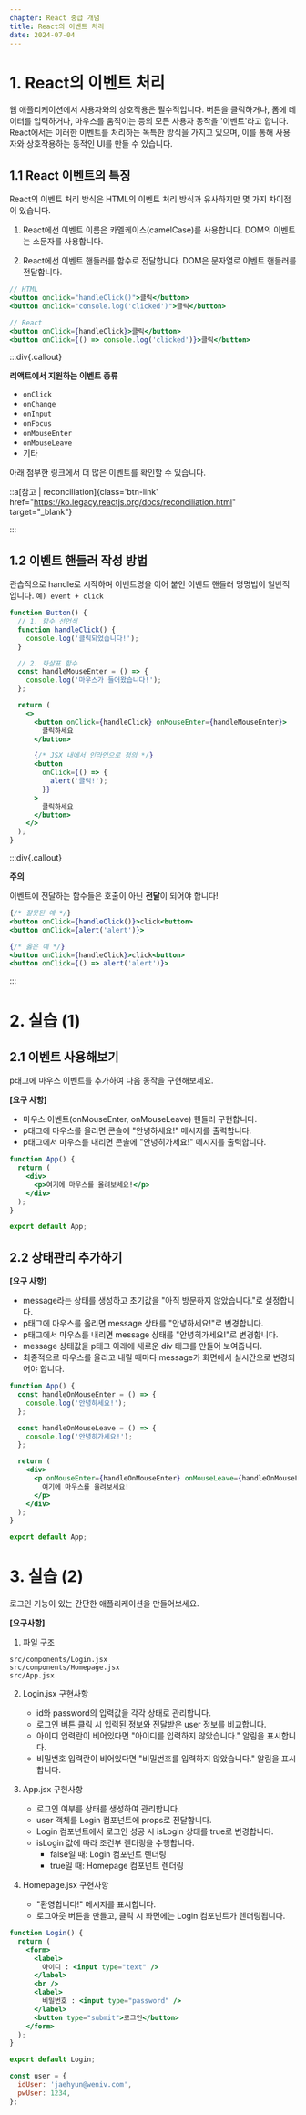 ```yaml
---
chapter: React 중급 개념
title: React의 이벤트 처리
date: 2024-07-04
---
```


# 1. React의 이벤트 처리

웹 애플리케이션에서 사용자와의 상호작용은 필수적입니다. 버튼을 클릭하거나, 폼에 데이터를 입력하거나, 마우스를 움직이는 등의 모든 사용자 동작을 '이벤트'라고 합니다. React에서는 이러한 이벤트를 처리하는 독특한 방식을 가지고 있으며, 이를 통해 사용자와 상호작용하는 동적인 UI를 만들 수 있습니다.

## 1.1 React 이벤트의 특징

React의 이벤트 처리 방식은 HTML의 이벤트 처리 방식과 유사하지만 몇 가지 차이점이 있습니다.

1. React에선 이벤트 이름은 카멜케이스(camelCase)를 사용합니다. DOM의 이벤트는 소문자를 사용합니다.

2. React에선 이벤트 핸들러를 함수로 전달합니다. DOM은 문자열로 이벤트 핸들러를 전달합니다.

```jsx
// HTML
<button onclick="handleClick()">클릭</button>
<button onclick="console.log('clicked')">클릭</button>

// React
<button onClick={handleClick}>클릭</button>
<button onClick={() => console.log('clicked')}>클릭</button>
```

:::div{.callout}

**리액트에서 지원하는 이벤트 종류**

- `onClick`
- `onChange`
- `onInput`
- `onFocus`
- `onMouseEnter`
- `onMouseLeave`
- 기타

아래 첨부한 링크에서 더 많은 이벤트를 확인할 수 있습니다.

::a[참고 | reconciliation]{class='btn-link' href="https://ko.legacy.reactjs.org/docs/reconciliation.html" target="\_blank"}

:::

## 1.2 이벤트 핸들러 작성 방법

관습적으로 handle로 시작하며 이벤트명을 이어 붙인 이벤트 핸들러 명명법이 일반적입니다. `예) event + click`

```jsx
function Button() {
  // 1. 함수 선언식
  function handleClick() {
    console.log('클릭되었습니다!');
  }

  // 2. 화살표 함수
  const handleMouseEnter = () => {
    console.log('마우스가 들어왔습니다!');
  };

  return (
    <>
      <button onClick={handleClick} onMouseEnter={handleMouseEnter}>
        클릭하세요
      </button>

      {/* JSX 내에서 인라인으로 정의 */}
      <button
        onClick={() => {
          alert('클릭!');
        }}
      >
        클릭하세요
      </button>
    </>
  );
}
```

:::div{.callout}

**주의**

이벤트에 전달하는 함수들은 호출이 아닌 **전달**이 되어야 합니다!

```jsx
{/* 잘못된 예 */}
<button onClick={handleClick()}>click<button>
<button onClick={alert('alert')}>

{/* 옳은 예 */}
<button onClick={handleClick}>click<button>
<button onClick={() => alert('alert')}>
```

:::

# 2. 실습 (1)

## 2.1 이벤트 사용해보기

p태그에 마우스 이벤트를 추가하여 다음 동작을 구현해보세요.

**[요구 사항]**

- 마우스 이벤트(onMouseEnter, onMouseLeave) 핸들러 구현합니다.
- p태그에 마우스를 올리면 콘솔에 "안녕하세요!" 메시지를 출력합니다.
- p태그에서 마우스를 내리면 콘솔에 "안녕히가세요!" 메시지를 출력합니다.

```jsx
function App() {
  return (
    <div>
      <p>여기에 마우스를 올려보세요!</p>
    </div>
  );
}

export default App;
```

## 2.2 상태관리 추가하기

**[요구 사항]**

- message라는 상태를 생성하고 초기값을 "아직 방문하지 않았습니다."로 설정합니다.
- p태그에 마우스를 올리면 message 상태를 "안녕하세요!"로 변경합니다.
- p태그에서 마우스를 내리면 message 상태를 "안녕히가세요!"로 변경합니다.
- message 상태값을 p태그 아래에 새로운 div 태그를 만들어 보여줍니다.
- 최종적으로 마우스를 올리고 내릴 때마다 message가 화면에서 실시간으로 변경되어야 합니다.

```jsx
function App() {
  const handleOnMouseEnter = () => {
    console.log('안녕하세요!');
  };

  const handleOnMouseLeave = () => {
    console.log('안녕히가세요!');
  };

  return (
    <div>
      <p onMouseEnter={handleOnMouseEnter} onMouseLeave={handleOnMouseLeave}>
        여기에 마우스를 올려보세요!
      </p>
    </div>
  );
}

export default App;
```

# 3. 실습 (2)

로그인 기능이 있는 간단한 애플리케이션을 만들어보세요.

**[요구사항]**

1. 파일 구조

```
src/components/Login.jsx
src/components/Homepage.jsx
src/App.jsx
```

2. Login.jsx 구현사항

   - id와 password의 입력값을 각각 상태로 관리합니다.
   - 로그인 버튼 클릭 시 입력된 정보와 전달받은 user 정보를 비교합니다.
   - 아이디 입력란이 비어있다면 "아이디를 입력하지 않았습니다." 알림을 표시합니다.
   - 비밀번호 입력란이 비어있다면 "비밀번호를 입력하지 않았습니다." 알림을 표시합니다.

3. App.jsx 구현사항

   - 로그인 여부를 상태를 생성하여 관리합니다.
   - user 객체를 Login 컴포넌트에 props로 전달합니다.
   - Login 컴포넌트에서 로그인 성공 시 isLogin 상태를 true로 변경합니다.
   - isLogin 값에 따라 조건부 렌더링을 수행합니다.
     - false일 때: Login 컴포넌트 렌더링
     - true일 때: Homepage 컴포넌트 렌더링

4. Homepage.jsx 구현사항

   - "환영합니다!" 메시지를 표시합니다.
   - 로그아웃 버튼을 만들고, 클릭 시 화면에는 Login 컴포넌트가 렌더링됩니다.

```jsx
function Login() {
  return (
    <form>
      <label>
        아이디 : <input type="text" />
      </label>
      <br />
      <label>
        비밀번호 : <input type="password" />
      </label>
      <button type="submit">로그인</button>
    </form>
  );
}

export default Login;
```

```jsx
const user = {
  idUser: 'jaehyun@weniv.com',
  pwUser: 1234,
};
```
